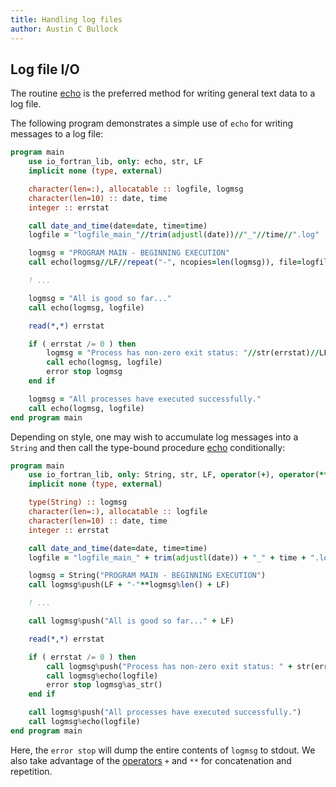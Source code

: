 ```yaml
---
title: Handling log files
author: Austin C Bullock
---
```


## Log file I/O

The routine [echo](../Ref/echo.html) is the preferred method for
writing general text data to a log file.

The following program demonstrates a simple use of `echo` for writing
messages to a log file:

```fortran
program main
    use io_fortran_lib, only: echo, str, LF
    implicit none (type, external)

    character(len=:), allocatable :: logfile, logmsg
    character(len=10) :: date, time
    integer :: errstat

    call date_and_time(date=date, time=time)
    logfile = "logfile_main_"//trim(adjustl(date))//"_"//time//".log"

    logmsg = "PROGRAM MAIN - BEGINNING EXECUTION"
    call echo(logmsg//LF//repeat("-", ncopies=len(logmsg)), file=logfile)

    ! ...

    logmsg = "All is good so far..."
    call echo(logmsg, logfile)

    read(*,*) errstat

    if ( errstat /= 0 ) then
        logmsg = "Process has non-zero exit status: "//str(errstat)//LF//"Stopping..."
        call echo(logmsg, logfile)
        error stop logmsg
    end if

    logmsg = "All processes have executed successfully."
    call echo(logmsg, logfile)
end program main
```

Depending on style, one may wish to accumulate log messages into a
`String` and then call the type-bound procedure
[echo](../Ref/String-methods.html#echo) conditionally:

```fortran
program main
    use io_fortran_lib, only: String, str, LF, operator(+), operator(**)
    implicit none (type, external)

    type(String) :: logmsg
    character(len=:), allocatable :: logfile
    character(len=10) :: date, time
    integer :: errstat

    call date_and_time(date=date, time=time)
    logfile = "logfile_main_" + trim(adjustl(date)) + "_" + time + ".log"

    logmsg = String("PROGRAM MAIN - BEGINNING EXECUTION")
    call logmsg%push(LF + "-"**logmsg%len() + LF)

    ! ...

    call logmsg%push("All is good so far..." + LF)

    read(*,*) errstat

    if ( errstat /= 0 ) then
        call logmsg%push("Process has non-zero exit status: " + str(errstat) + LF + "Stopping...")
        call logmsg%echo(logfile)
        error stop logmsg%as_str()
    end if

    call logmsg%push("All processes have executed successfully.")
    call logmsg%echo(logfile)
end program main
```

Here, the `error stop` will dump the entire contents of `logmsg` to
stdout. We also take advantage of the
[operators](../Ref/operators.html) `+` and `**` for concatenation and
repetition.

